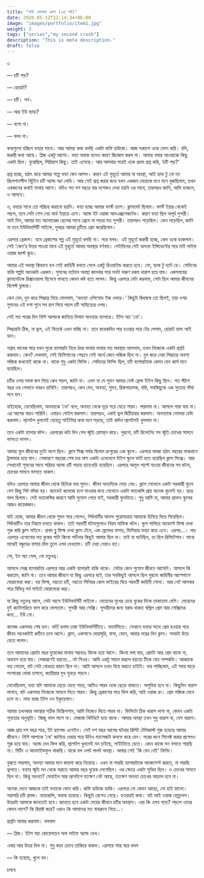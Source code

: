 ```yaml
---
title: "মাই সেকেন্ড ক্রাশ (৩য় পর্ব)"
date: 2020-05-12T12:14:34+06:00
image: "images/portfolio/item1.jpg"
weight: 3
tags: ["series","my second crush"]
description: "This is meta description."
draft: false
---
```

৩

— চটি পড়?

— হোয়াট?

— চটি। পর্ন।

— আর ইউ ম্যাড?

— বলো না।

— বলব না।

কথাগুলো হচ্ছিল বন্যার সাথে। আর আমরা কথা বলছি একটা কফি হাউজে। আজ সকালে ওকে ফোন করি। বলি, জরুরী কথা আছে। প্লিজ একটু আসো। বন্যা অবাক হলেও কারণ জিজ্ঞেস করল না। আমার গলার আওয়াজে কিছু একটা ছিল। বুঝেছিল, সিরিয়াস কিছু। তাই এসেছে। আর আসবার পরেই ওকে প্রথম প্রশ্ন করি, ‘চটি পড়?’ 

প্রশ্ন হচ্ছে, হঠাৎ করে আমার গল্পে বন্যা কেন আসল। কারণ এই মুহূর্তে আমার যা অবস্থা, আই হ্যাড টু নো দ্যা রিলেশানশীপ বিটুইন চটি অ্যান্ড অ্যা লেডি। আর সেই প্রশ্ন করার জন্য যখন একজন মেয়েকে মনে মনে খুজছিলাম, তখন একজনের কথাই মাথায় আসে। যদিও গত দশ বছরে বার দশেকও দেখা হয়নি ওর সাথে, তারপরও জানি, আমি ডাকলে, ও আসবে।

ও, বন্যার সাথে তো পরিচয় করানো হয়নি। বন্যা হচ্ছে আমার ফার্স্ট ক্রাশ। ক্লাসমেট ছিলাম। ফার্স্ট ইয়ার থেকেই পছন্দ, তবে সেটা শেপ নেয় থার্ড ইয়ারে এসে। অ্যান্ড ইট ওয়াজ আনএক্সপেকটেড। কারণ বন্যা ছিল অপূর্ব সুন্দরী। আই মিন, আমার মত অ্যাভারেজ ছেলের সাথে প্রেমে না পড়ার মত সুন্দরী। তারপরও পড়েছিল। কেন পড়েছিল, জানি না তবে ইউনিভার্সিটি লাইফে, দুবছর আমরা চুটিয়ে প্রেম করেছিলাম।

এরপরে ব্রেকাপ। তবে ব্রেকাপের গল্প এই মুহূর্তে বলছি না। পরে বলব। এই মুহূর্তে জরুরী হচ্ছে, কেন ওকে ডাকলাম। সেই ‘কেন’র উত্তর পাওয়া যাবে এই মুহূর্তে আবার অবস্থার বর্ণনায়। সেইদিনের সেই অনন্যা ইন্সিডেন্টের পরে মাই লাইফ ওয়াজ জাস্ট স্ক্রুড।

আমার এই অবস্থা কিভাবে হল সেই কাহিনী বলতে গেলে একটু রিওয়াইন্ড করতে হবে। সো, ব্যাক টু দ্যাট ডে। সেদিনের বাকি গল্পটা অনেকটা এরকম। সুমনের বর্তমান অবস্থা জানবার পরে মনটা দারুণ রকম খারাপ হয়ে যায়। একসময়ের ক্লাসমেটকে রিক্সাওয়ালা হিসেবে ভাবতে কেমন কষ্ট হতে লাগল। কিন্তু এরপরে যেটা করলাম, সেটা ছিল আমার জীবনের বিগেস্ট ব্লান্ডার। 

কেন যেন, দুম করে সিদ্ধান্ত নিয়ে ফেললাম, ‘অনন্যা এপিসোড ইজ ওভার।’ কিছুটা দ্বিধাদ্বন্দ্ব তো ছিলই, তার ওপর সুমনের এই দশা শুনে সব রাগ গিয়ে পড়ল চটি সাহিত্যের ওপর। 

সেই মত পরের দিন নিশি আপাকে জানিয়ে দিলাম অনন্যার ব্যাপারে। ইটস অ্যা ‘নো'।  

সিদ্ধান্তটা ঠিক, না ভুল, এই বিতর্কে এখন যাচ্ছি না। তবে কয়েকদিন পার হওয়ার পরে টের পেলাম, হোয়াট হ্যাভ আই ডান। 

সপ্তাহ খানেক পরে যখন পুরো ব্যাপারটা নিয়ে ঠাণ্ডা মাথায় ভাবার মত অবস্থায় আসলাম, তখন নিজেকে একটা প্রশ্নই করলাম। কেন? দেখলাম, সেই ডিসিশানের পেছনে সেই অর্থে কোন লজিক ছিল না। দুম করে নেয়া সিদ্ধান্তে অবশ্য লজিক কখনোই থাকে না। থাকে শুধু একটা ফিলিং। সেদিনের ফিলিং ছিল, চটি ব্যাপারটাকে কেমন যেন কার্স মনে হয়েছিল। 

চটির ওপর সমস্ত রাগ গিয়ে কেন পড়ল, জানি না। এমন না যে সুমন আমার বেস্ট ফ্রেন্ড টাইপ কিছু ছিল। গত পঁচিশ বছর ওর সেভাবে খবরও রাখিনি। তারপরও, কেন যেন, অনন্যা, সুমন, রিকশাচালক, বস্তি, সবকিছুকে এক সুতোয় গাঁথা মনে হল। 

যাইহোক, ভেবেছিলাম, অনন্যাকে ‘নো' বলে, অনন্যা থেকে দূরে সরে যেতে পারব। পারলাম না। আসলে পারা যায় না। এর আগের বারও পারিনি। এবারও ফেইল করলাম। তারপরও, একই ভুল দ্বিতীয়বার করলাম। অনন্যাকে ভোলার চেষ্টা করলাম। ল্যাপটপ খুললেই যেহেতু সাইটটার কথা মনে পড়ছে, তাই কদিন ল্যাপটপই খুললাম না। 

তবে একটা ব্যাপার ঘটল। এরপরের কটা দিন গেল স্মৃতি রোমন্থন করে। পুরনো, চটি রিলেটেড সব স্মৃতি চোখের সামনে ভাসতে লাগল। 

আমার স্কুল জীবনের দুটো অংশ ছিল। ক্লাস সিক্স পর্যন্ত ছিলাম রংপুরের এক স্কুলে। এরপরে আব্বা হঠাৎ বছরের মাঝখানে ট্রান্সফার হয়ে যান। সেকারণে বছরের শেষ চার মাস একটা এলেবেলে টাইপ স্কুলে ভর্তি হতে হয়েছিল ক্লাস সিক্সে। আর সেখানেই সুমনের সাথে পরিচয় অ্যান্ড চটি পড়ায় হাতেখড়ি হয়েছিল। এরপরে আমূল পাল্টে যাওয়া জীবনের সব ঘটনা, চোখের সামনে ভাসতে থাকল। 

যদিও এরপরে আমার জীবন থেকে ছিটকে যায় সুমন। জীবন অন্যদিকে মোড় নেয়। ক্লাস সেভেনে একটা সরকারী স্কুলে বেশ কিছু সিট ফাঁকা হয়। ক্যাডেট কলেজে চলে যাওয়ার জন্য সেভেনে একটা ভ্যাকেন্সি প্রায় অনেক স্কুলেই হয়। ছাত্র ভাল ছিলাম। সেই ভ্যাকেন্সির কারণে আমি সুযোগ পেয়ে যাই, সরকারী স্কুলটাতে। শুধু আমি না, আমার প্রাক্তন স্কুলের আরও কয়েকজন। 

যাই হোক, আমার জীবন থেকে সুমন সরে গেলেও, পিউবার্টির আনন্দ পুরোমাত্রায় আমাকে চিনিয়ে দিয়ে গিয়েছিল। পিউবার্টিও তার নিয়মে চলতে থাকল। তাই পরবর্তী ঘটনাগুলোও নিয়ম মাফিক ঘটল। স্কুল পালিয়ে অ্যাডাল্ট ফিল্ম দেখা শুরু করি ক্লাস নাইনে। প্রথম ব্লু ফিল্ম দেখা ক্লাস টেনে, এক ফ্রেন্ডের বাসায়, ভিসিয়ার ভাড়া করে এনে। এরপর…। নাহ এরপরে এগোনোর মত বুকের পাটা কিংবা পার্টনার কিছুই আমার ছিল না। তাই যা ঘটেছিল, তা ছিল  রিপিটেশান। মাঝে মাঝেই বন্ধুদের বাসায় চাঁদা তুলে এসব দেখতাম। চটি দেয়া নেয়াও হত। 

সো, ইন অ্যা সেন্স, নো নতুনত্ব। 

আসলে সেক্স ব্যাপারটায় এরপরে আর একটা ব্যাপারই বাকি থাকে। সেটার কোন সুযোগ জীবনে আসেনি। আসলে কি করতাম, জানি না। তবে আমার জীবনে যা কিছু এরপরে ঘটে, তার সবকিছুই আসলে ছিল পুরনো কাহিনীর আশেপাশে ঘোরাফেরা করা। হয় ফিল্ম, নয়তো চটি, নয়তো সিনিয়র কোন ভাইয়ের বিয়ে পরবর্তী কাহিনী শোনা। আর নেট আসবার পরে বিভিন্ন পর্ন সাইটে ঘোরাফেরা করা। 

যা কিছু নতুনত্ব আসে, সেটা আসে ইউনিভার্সিটি লাইফে। মেয়েদের মুখের চেয়ে বুকের দিকে তাকাতাম বেশি। মেয়েদের দুই ক্যাটাগরিতে ভাগ করে ফেলতাম। সুন্দরী আর সেক্সি। সুন্দরীদের জন্য বরাদ্দ থাকত স্বপ্নিল প্রেম আর সেক্সিদের জন্য… ইউ নো।

কলেজ একসময় শেষ হল। ভর্তি হলাম ঢাকা ইউনিভার্সিটিতে। ফার্মেসিতে। সেখানে বন্যার সাথে প্রেম হওয়ার পরে জীবন অনেকটাই রুটিনে চলে আসে। ক্লাস, একসাথে ঘোরাঘুরি, বাসা, ফোন, আবার পরের দিন ক্লাস। সময়টা উড়ে যেতে লাগল। 

তবে আমাদের প্রেমটা বছর দুয়েকের মাথায় সম্ভবতঃ ফিকে হয়ে আসে। কিংবা বলা যায়, প্রেমটা আর প্রেম থাকে না, অভ্যাস হয়ে যায়। সেকারণেই হয়তো… নট সিওর। আমি একটু সাহস করলে হয়তো টিকে যেত সম্পর্কটা। আব্বাকে ভয় পেতাম, বাট সেটা বোধহয় কারণ ছিল না। আমি আসলে তখন বিয়ে করতে চাইনি। ভয় পাচ্ছিলাম, এই সময় ঘাড়ে সংসারের বোঝা চাপলে, ক্যারিয়ার মুখ থুবড়ে পড়বে।

ভেবেছিলাম, বন্যা যদি আমাকে ছেড়ে যেতে পারে, আমিও পারব ওকে ছেড়ে থাকতে। অসুবিধা হবে না। কিছুদিন খারাপ লাগবে, বাট একসময় নিজেকে সামলে নিতে পারব। কিন্তু ব্রেকাপের পরে ফিল করি, আই ওয়াজ রং। প্রেম লজিক মেনে চলে না। লাভ হ্যাজ ইটস ওন ইকুয়েশান। 

আমার তখনকার অবস্থার সঠিক ডিস্ক্রিপশান, আমি নিজেও দিতে পারব না। ফিলিংটা ঠিক খারাপ লাগা না, কেমন একটা শূন্যতার অনুভূতি। কিচ্ছু ভাল লাগে না। মেজাজ খিটখিটে হয়ে থাকে। আমার অবস্থা তখন শুধু খারাপ না, বেশ খারাপ। 

আজ প্রায় দশ বছর পরে, ইট হ্যাপেন্ড এগেইন। সেই দশ বছর আগের ঘটনার রিপিট টেলিকাস্ট শুরু হয়েছে আমার জীবনে। নিশি আপাকে ‘নো’ জানিয়ে দেয়ার পরে উনিও ম্যাসেজটা কনভে করে দেন। পরের কনে সিলেক্ট করার প্রসেসও শুরু হয়ে যায়। অ্যান্ড দেন ফিল করি, ল্যাপটপ খুললেই মন চাইছে, সাইটটাতে যেতে। কোন কাজে মন বসাতে পারছি না। মিটিং এ আনমাইন্ডফুল থাকছি। যাকে বল ওলট পালট অবস্থা। আবার সেই 'কি যেন নেই' ফিলিং।

বুঝতে পারলাম, অনন্যা আমার মনে জায়গা করে নিয়েছে। এখন না পারছি ব্যাপারটাকে অ্যাকসেপ্ট করতে, না পারছি ভুলতে। বন্যার স্মৃতি মন থেকে সরাতে আমার বছর দুয়েক লেগেছিল। ওর ক্ষেত্রে একটা সুবিধা ছিল। ও চোখের সামনে ছিল না। কিন্তু অনন্যা? মোবাইল আর ল্যাপটপে যতক্ষণ নেট আছে, ততক্ষণ অনন্যা চোখের আড়াল হবে না।

অনেক ভেবে আজকে তাই বন্যাকে ফোন করি। কফি হাউজে ডাকি। এরপরে নো কেমন আছো, নো হাই হ্যালো। সরাসরি চটি প্রসঙ্গ। ন্যাচারালি, অবাক হয়েছে। কিছুটা রেগেও গেছে। হওয়ারই কথা। বাট আই ওয়াজ হেল্পলেস। উত্তরটা আমাকে জানতেই হবে। জানতে হবে একটা মেয়ের জীবনে চটির অবস্থান। ওরা কি এসব পড়ে? পড়লে ওদের কেমন লাগে? কি রিয়াক্ট করে? ওরাও কি আমাদের মত বাথরুমে গিয়ে…।

প্রশ্নটা আবার করলাম। বললাম

— প্লিজ। ইটস অ্যা কোয়েসচেন অফ লাইফ অ্যান্ড ডেথ।

এবার আর উত্তর দিল না। শুধু কড়া চোখে তাকিয়ে থাকল। এরপরে শান্ত স্বরে বলল

— কি হয়েছে, খুলে বল।


চলবে